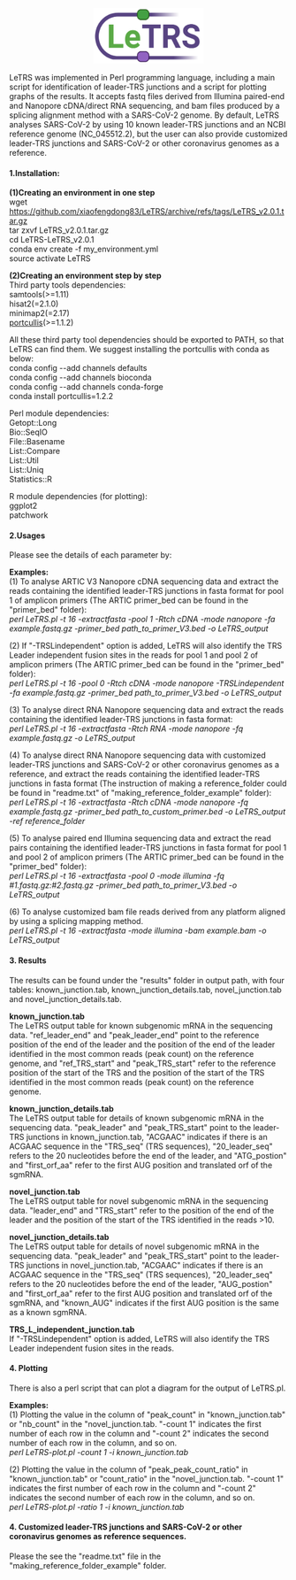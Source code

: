 <p align="center">
<img src="/image.png" width="200" height="100">
</p>
LeTRS was implemented in Perl programming language, including a main script for identification of leader-TRS junctions and a script for plotting graphs of the results. It accepts fastq files derived from Illumina paired-end and Nanopore cDNA/direct RNA sequencing, and bam files produced by a splicing alignment method with a SARS-CoV-2 genome. By default, LeTRS analyses SARS-CoV-2 by using 10 known leader-TRS junctions and an NCBI reference genome (NC_045512.2), but the user can also provide customized leader-TRS junctions and SARS-CoV-2 or other coronavirus genomes as a reference.<br>

#### 1.Installation:<br>
**(1)Creating an environment in one step**<br>
wget https://github.com/xiaofengdong83/LeTRS/archive/refs/tags/LeTRS_v2.0.1.tar.gz<br>
tar zxvf LeTRS_v2.0.1.tar.gz<br>
cd LeTRS-LeTRS_v2.0.1<br>
conda env create -f my_environment.yml<br>
source activate LeTRS<br>

**(2)Creating an environment step by step**<br>
Third party tools dependencies:<br>
samtools(>=1.11)<br>
hisat2(=2.1.0)<br>
minimap2(=2.17)<br>
[portcullis](https://github.com/maplesond/portcullis)(>=1.1.2)<br>

All these third party tool dependencies should be exported to PATH, so that LeTRS can find them. We suggest installing the portcullis with conda as below:<br>
conda config --add channels defaults<br>
conda config --add channels bioconda<br>
conda config --add channels conda-forge<br>
conda install portcullis=1.2.2<br>

Perl module dependencies:<br>
Getopt::Long<br>
Bio::SeqIO<br>
File::Basename<br>
List::Compare<br>
List::Util<br>
List::Uniq<br>
Statistics::R<br>

R module dependencies (for plotting):<br>
ggplot2<br>
patchwork<br>

#### 2.Usages<br>
Please see the details of each parameter by:<br>

**Examples:**<br>
(1) To analyse ARTIC V3 Nanopore cDNA sequencing data and extract the reads containing the identified leader-TRS junctions in fasta format for pool 1 of amplicon primers (The ARTIC primer_bed can be found in the "primer_bed" folder):<br>
*perl LeTRS.pl -t 16 -extractfasta -pool 1 -Rtch cDNA -mode nanopore -fa example.fastq.gz -primer_bed path_to_primer_V3.bed -o LeTRS_output*<br>

(2) If "-TRSLindependent" option is added, LeTRS will also identify the TRS Leader independent fusion sites in the reads for pool 1 and pool 2 of amplicon primers (The ARTIC primer_bed can be found in the "primer_bed" folder):<br>
*perl LeTRS.pl -t 16 -pool 0 -Rtch cDNA -mode nanopore -TRSLindependent -fa example.fastq.gz -primer_bed path_to_primer_V3.bed -o LeTRS_output*<br>

(3) To analyse direct RNA Nanopore sequencing data and extract the reads containing the identified leader-TRS junctions in fasta format:<br>
*perl LeTRS.pl -t 16 -extractfasta -Rtch RNA -mode nanopore -fq example.fastq.gz -o LeTRS_output*<br>

(4) To analyse direct RNA Nanopore sequencing data with customized leader-TRS junctions and SARS-CoV-2 or other coronavirus genomes as a reference, and extract the reads containing the identified leader-TRS junctions in fasta format (The instruction of making a reference_folder could be found in "readme.txt" of "making_reference_folder_example" folder):<br>
*perl LeTRS.pl -t 16 -extractfasta -Rtch cDNA -mode nanopore -fq example.fastq.gz -primer_bed path_to_custom_primer.bed -o LeTRS_output -ref reference_folder*<br>

(5) To analyse paired end Illumina sequencing data and extract the read pairs containing the identified leader-TRS junctions in fasta format for pool 1 and pool 2 of amplicon primers (The ARTIC primer_bed can be found in the "primer_bed" folder):<br>
*perl LeTRS.pl -t 16 -extractfasta -pool 0 -mode illumina -fq #1.fastq.gz:#2.fastq.gz -primer_bed path_to_primer_V3.bed -o LeTRS_output*<br>

(6) To analyse customized bam file reads derived from any platform aligned by using a splicing mapping method.<br>
*perl LeTRS.pl -t 16 -extractfasta -mode illumina -bam example.bam -o LeTRS_output*<br>

#### 3. Results<br>
The results can be found under the "results" folder in output path, with four tables: known_junction.tab, known_junction_details.tab, novel_junction.tab and novel_junction_details.tab.<br>

**known_junction.tab**<br>
The LeTRS output table for known subgenomic mRNA in the sequencing data. "ref_leader_end" and "peak_leader_end" point to the reference position of the end of the leader and the position of the end of the leader identified in the most common reads (peak count) on the reference genome, and "ref_TRS_start" and "peak_TRS_start" refer to the reference position of the start of the TRS and the position of the start of the TRS identified in the most common reads (peak count) on the reference genome.<br>

**known_junction_details.tab**<br>
The LeTRS output table for details of known subgenomic mRNA in the sequencing data. "peak_leader" and "peak_TRS_start" point to the leader-TRS junctions in known_junction.tab, "ACGAAC" indicates if there is an ACGAAC sequence in the "TRS_seq" (TRS sequences), "20_leader_seq" refers to the 20 nucleotides before the end of the leader, and "ATG_postion" and "first_orf_aa" refer to the first AUG position and translated orf of the sgmRNA.<br>

**novel_junction.tab**<br>
The LeTRS output table for novel subgenomic mRNA in the sequencing data. "leader_end" and "TRS_start" refer to the position of the end of the leader and the position of the start of the TRS identified in the reads >10.<br>

**novel_junction_details.tab**<br>
The LeTRS output table for details of novel subgenomic mRNA in the sequencing data. "peak_leader" and "peak_TRS_start" point to the leader-TRS junctions in novel_junction.tab, "ACGAAC" indicates if there is an ACGAAC sequence in the "TRS_seq" (TRS sequences), "20_leader_seq" refers to the 20 nucleotides before the end of the leader, "AUG_postion" and "first_orf_aa" refer to the first AUG position and translated orf of the sgmRNA, and "known_AUG" indicates if the first AUG position is the same as a known sgmRNA.<br>

**TRS_L_independent_junction.tab**<br>
If "-TRSLindependent" option is added, LeTRS will also identify the TRS Leader independent fusion sites in the reads.<br>

#### 4. Plotting<br>
There is also a perl script that can plot a diagram for the output of LeTRS.pl.<br>

**Examples:**<br>
(1) Plotting the value in the column of "peak_count" in "known_junction.tab" or "nb_count" in the "novel_junction.tab. "-count 1" indicates the first number of each row in the column and "-count 2" indicates the second number of each row in the column, and so on.<br>
*perl LeTRS-plot.pl -count 1 -i known_junction.tab*<br>

(2) Plotting the value in the column of "peak_peak_count_ratio" in "known_junction.tab" or "count_ratio" in the "novel_junction.tab. "-count 1" indicates the first number of each row in the column and "-count 2" indicates the second number of each row in the column, and so on.<br>
*perl LeTRS-plot.pl -ratio 1 -i known_junction.tab*<br>

#### 4. Customized leader-TRS junctions and SARS-CoV-2 or other coronavirus genomes as reference sequences.<br> 
Please the see the "readme.txt" file in the "making_reference_folder_example" folder.<br>
